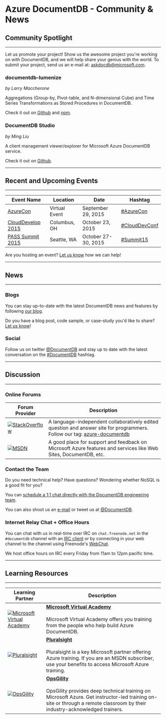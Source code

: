 <properties
  pageTitle="Azure DocumentDB Community & News | Microsoft Azure"
  description="The Azure DocumentDB community is excited to empower every person and every organization on the planet to achieve more. Get involved to build relationships, showcase your work, and sharpen your skills."
  services="documentdb"
  documentationCenter=""
  authors="aliuy"
  manager="johnmac"
  editor="mimig"/>

<tags
  ms.service="documentdb"
  ms.devlang="na"
  ms.topic="article"
  ms.tgt_pltfrm="na"
  ms.workload="data-services"
  ms.date="09/28/2015"
  ms.author="andrl"/>

# Azure DocumentDB - Community & News

## Community Spotlight

<hr/>

Let us promote your project! Show us the awesome project you're working on with DocumentDB, and we will help share your genius with the world. To submit your project, send us an e-mail at: [askdocdb@microsoft.com](mailto:askdocdb@microsoft.com).


### documentdb-lumenize

*by Larry Maccherone*

Aggregations (Group-by, Pivot-table, and N-dimensional Cube) and Time Series Transformations as Stored Procedures in DocumentDB.

Check it out on [Github](https://github.com/lmaccherone/documentdb-lumenize) and [npm](https://www.npmjs.com/package/).

### DocumentDB Studio

*by Ming Liu*

A client management viewer/explorer for Microsoft Azure DocumentDB service.

Check it out on [Github](https://github.com/mingaliu/DocumentDBStudio).

<hr/>

## Recent and Upcoming Events

<hr/>


| Event Name | Location | Date | Hashtag |
| ---------- | -------- | ---- | ------- |
| [AzureCon](https://azure.microsoft.com/azurecon/) | Virtual Event | September 29, 2015 | [#AzureCon](https://twitter.com/hashtag/AzureCon) |
| [CloudDevelop 2015](http://www.clouddevelop.org/) | Columbus, OH | October 23, 2015 | [#CloudDevConf](https://twitter.com/hashtag/CloudDevConf) |
| [PASS Summit 2015](http://www.sqlpass.org/summit/2015/Home.asp) | Seattle, WA | October 27-30, 2015 | [#Summit15](https://twitter.com/hashtag/Summit15) |


Are you hosting an event? [Let us know](mailto:askdocdb@microsoft.com) how we can help!

<hr/>

## News

<hr/>

### Blogs

You can stay up-to-date with the latest DocumentDB news and features by following [our blog](https://azure.microsoft.com/blog/tag/documentdb/).

Do you have a blog post, code sample, or case-study you'd like to share? [Let us know](mailto:askdocdb@microsoft.com)!

### Social

Follow us on twitter [@DocumentDB](https://twitter.com/DocumentDB) and stay up to date with the latest conversation on the [#DocumentDB](https://twitter.com/hashtag/DocumentDB) hashtag.

<hr/>

## Discussion

<hr/>

### Online Forums


| Forum Provider | Description |
| -------------- | ----------- |
| [![StackOverflow](./media/documentdb-community/stack-overflow.png)](http://stackoverflow.com/questions/tagged/azure-documentdb) | A language-independent collaboratively edited question and answer site for programmers. Follow our tag: [azure-documentdb](http://stackoverflow.com/questions/tagged/azure-documentdb) |
| [![MSDN](./media/documentdb-community/msdn.png)](https://social.msdn.microsoft.com/Forums/home?forum=AzureDocumentDB) | A good place for support and feedback on Microsoft Azure features and services like Web Sites, DocumentDB, etc. |


### Contact the Team

Do you need technical help? Have questions? Wondering whether NoSQL is a good fit for you?

You can [schedule a 1:1 chat directly with the DocumentDB engineering team](http://www.askdocdb.com/).

You can also shoot us an [e-mail](mailto:askdocdb@microsoft.com) or tweet us at [@DocumentDB](https://twitter.com/DocumentDB).

### Internet Relay Chat + Office Hours

You can chat with us in real-time over IRC on `chat.freenode.net` in the `#documentdb` channel with an [IRC client](http://www.irchelp.org/) or by connecting in your web channel to the channel using Freenode's [WebChat](http://webchat.freenode.net/?channels=documentdb).

We host office hours on IRC every Friday from 11am to 12pm pacific time.

<hr/>

## Learning Resources

<hr/>


| Learning Partner | Description |
| ---------------- | ----------- |
| [![Microsoft Virtual Academy](./media/documentdb-community/mva.png)](https://www.microsoftvirtualacademy.com/en-us/training-courses/developing-solutions-with-azure-documentdb-10554) | [**Microsoft Virtual Academy**](https://www.microsoftvirtualacademy.com/en-us/training-courses/developing-solutions-with-azure-documentdb-10554)<br/><br/>Microsoft Virtual Academy offers you training from the people who help build Azure DocumentDB. |
| [![Pluralsight](./media/documentdb-community/pluralsight.png)](http://www.pluralsight.com/courses/azure-documentdb-introduction) | [**Pluralsight**](http://www.pluralsight.com/courses/azure-documentdb-introduction)<br/><br/>Pluralsight is a key Microsoft partner offering Azure training. If you are an MSDN subscriber, use your benefits to access Microsoft Azure training. |
| [![OpsGility](./media/documentdb-community/opsgility.png)](https://www.opsgility.com/courses/player/introduction_to_azure_documentdb) | [**OpsGility**](https://www.opsgility.com/courses/player/introduction_to_azure_documentdb)<br/><br/>OpsGility provides deep technical training on Microsoft Azure. Get instructor-led training on-site or through a remote classroom by their industry-acknowledged trainers. |

